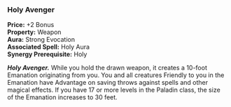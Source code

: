 ### Holy Avenger

**Price:** +2 Bonus  
**Property:** Weapon  
**Aura:** Strong Evocation  
**Associated Spell:** Holy Aura  
**Synergy Prerequisite:** Holy

***Holy Avenger.*** While you hold the drawn weapon, it creates a 10-foot Emanation originating from you. You and all creatures Friendly to you in the Emanation have Advantage on saving throws against spells and other magical effects. If you have 17 or more levels in the Paladin class, the size of the Emanation increases to 30 feet.  